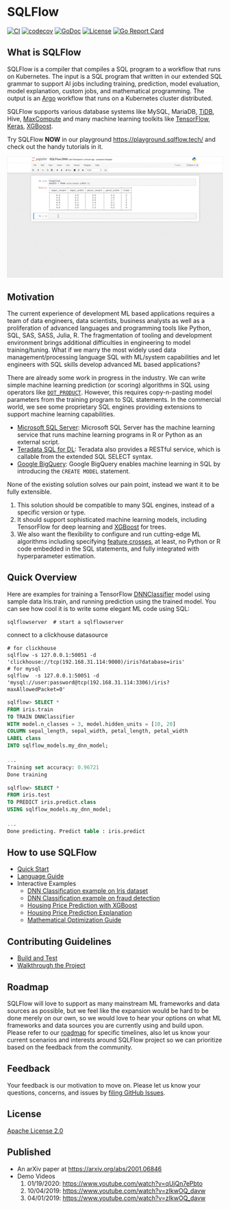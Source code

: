 # SQLFlow

[![CI](https://github.com/sql-machine-learning/sqlflow/workflows/CI/badge.svg)](https://github.com/sql-machine-learning/sqlflow/actions)
[![codecov](https://codecov.io/gh/sql-machine-learning/sqlflow/branch/develop/graph/badge.svg)](https://codecov.io/gh/sql-machine-learning/sqlflow)
[![GoDoc](https://godoc.org/github.com/sql-machine-learning/sqlflow?status.svg)](https://godoc.org/github.com/sql-machine-learning/sqlflow) 
[![License](https://img.shields.io/badge/license-Apache%202-blue.svg)](LICENSE) 
[![Go Report Card](https://goreportcard.com/badge/github.com/sql-machine-learning/sqlflow)](https://goreportcard.com/report/github.com/sql-machine-learning/sqlflow)

## What is SQLFlow

SQLFlow is a compiler that compiles a SQL program to a workflow that runs on Kubernetes. The input is a SQL program that written in our extended SQL grammar to support AI jobs including training, prediction, model evaluation, model explanation, custom jobs, and mathematical programming. The output is an [Argo](https://argoproj.github.io/) workflow that runs on a Kubernetes cluster distributed.

SQLFlow supports various database systems like MySQL, MariaDB, [TiDB](https://pingcap.com/en/), Hive, [MaxCompute](https://www.aliyun.com/product/odps) and many  machine learning toolkits like [TensorFlow](https://github.com/tensorflow/tensorflow), [Keras](https://keras.io/), [XGBoost](https://github.com/dmlc/xgboost).

Try SQLFlow **NOW** in our playground https://playground.sqlflow.tech/ and check out the handy tutorials in it.

![](https://github.com/sql-machine-learning/sql-machine-learning.github.io/raw/master/assets/instruction.gif)

## Motivation

The current experience of development ML based applications requires a team of data engineers, data scientists, business analysts as well as a proliferation of advanced languages and programming tools like Python, SQL, SAS, SASS, Julia, R. The fragmentation of tooling and development environment brings additional difficulties in engineering to model training/tuning. What if we marry the most widely used data management/processing language SQL with ML/system capabilities and let engineers with SQL skills develop advanced ML based applications?

There are already some work in progress in the industry. We can write simple machine learning prediction (or scoring) algorithms in SQL using operators like [`DOT_PRODUCT`](https://thenewstack.io/sql-fans-can-now-develop-ml-applications/). However, this requires copy-n-pasting model parameters from the training program to SQL statements. In the commercial world, we see some proprietary SQL engines providing extensions to support machine learning capabilities.

- [Microsoft SQL Server](https://docs.microsoft.com/en-us/sql/advanced-analytics/?view=sql-server-2017): Microsoft SQL Server has the machine learning service that runs machine learning programs in R or Python as an external script.
- [Teradata SQL for DL](https://www.linkedin.com/pulse/sql-deep-learning-sql-dl-omri-shiv): Teradata also provides a RESTful service, which is callable from the extended SQL SELECT syntax.
- [Google BigQuery](https://cloud.google.com/bigquery/docs/bigqueryml-intro): Google BigQuery enables machine learning in SQL by introducing the `CREATE MODEL` statement.

None of the existing solution solves our pain point, instead we want it to be fully extensible.

1. This solution should be compatible to many SQL engines, instead of a specific version or type.
1. It should support sophisticated machine learning models, including TensorFlow for deep learning and [XGBoost](https://github.com/dmlc/xgboost) for trees.
1. We also want the flexibility to configure and run cutting-edge ML algorithms including specifying [feature crosses](https://www.tensorflow.org/api_docs/python/tf/feature_column/crossed_column), at least, no Python or R code embedded in the SQL statements, and fully integrated with hyperparameter estimation.

## Quick Overview

Here are examples for training a TensorFlow [DNNClassifier](https://www.tensorflow.org/api_docs/python/tf/estimator/DNNClassifier) model using sample data Iris.train, and running prediction using the trained model. You can see how cool it is to write some elegant ML code using SQL:
```
sqlflowserver  # start a sqlflowserver
```
connect to a clickhouse datasource
```
# for clickhouse
sqlflow -s 127.0.0.1:50051 -d 'clickhouse://tcp(192.168.31.114:9000)/iris?database=iris'
# for mysql
sqlflow  -s 127.0.0.1:50051 -d 'mysql://user:password@tcp(192.168.31.114:3306)/iris?maxAllowedPacket=0'
```

```sql
sqlflow> SELECT *
FROM iris.train
TO TRAIN DNNClassifier
WITH model.n_classes = 3, model.hidden_units = [10, 20]
COLUMN sepal_length, sepal_width, petal_length, petal_width
LABEL class
INTO sqlflow_models.my_dnn_model;

...
Training set accuracy: 0.96721
Done training
```

```sql
sqlflow> SELECT *
FROM iris.test
TO PREDICT iris.predict.class
USING sqlflow_models.my_dnn_model;

...
Done predicting. Predict table : iris.predict
```

## How to use SQLFlow

- [Quick Start](/doc/quick_start.md)
- [Language Guide](/doc/language_guide.md)
- Interactive Examples
    * [DNN Classification example on Iris dataset](https://dsw-dev.data.aliyun.com/?fileUrl=http://cdn.sqlflow.tech/sqlflow/tutorials/latest/iris-dnn.ipynb&fileName=iris-dnn.ipynb#/)
    * [DNN Classification example on fraud detection](https://dsw-dev.data.aliyun.com/?fileUrl=http://cdn.sqlflow.tech/sqlflow/tutorials/latest/fraud-dnn.ipynb&fileName=fraud-dnn.ipynb#/)
    * [Housing Price Prediction with XGBoost](https://dsw-dev.data.aliyun.com/?fileUrl=http://cdn.sqlflow.tech/sqlflow/tutorials/latest/housing-xgboost.ipynb&fileName=housing-xgboost.ipynb#/)
    * [Housing Price Prediction Explanation](https://dsw-dev.data.aliyun.com/?fileUrl=http://cdn.sqlflow.tech/sqlflow/tutorials/latest/housing-explain.ipynb&fileName=housing-explain.ipynb#/)
    * [Mathematical Optimization Guide](https://dsw-dev.data.aliyun.com/?fileUrl=http://cdn.sqlflow.tech/sqlflow/tutorials/latest/optimization_guide.ipynb&fileName=optimization_guide.ipynb#/)

## Contributing Guidelines

- [Build and Test](/doc/build.md)
- [Walkthrough the Project](/doc/walkthrough.md)

## Roadmap

SQLFlow will love to support as many mainstream ML frameworks and data sources as possible, but we feel like the expansion would be hard to be done merely on our own, so we would love to hear your options on what ML frameworks and data sources you are currently using and build upon. Please refer to our [roadmap](https://github.com/sql-machine-learning/sqlflow/issues/327) for specific timelines, also let us know your current scenarios and interests around SQLFlow project so we can prioritize based on the feedback from the community.

## Feedback

Your feedback is our motivation to move on. Please let us know your questions, concerns, and issues by [filing GitHub Issues](https://github.com/sql-machine-learning/sqlflow/issues).

## License

[Apache License 2.0](https://github.com/sql-machine-learning/sqlflow/blob/develop/LICENSE)

## Published

- An arXiv paper at https://arxiv.org/abs/2001.06846
- Demo Videos
  1. 01/19/2020: https://www.youtube.com/watch?v=qUjQn7ePbto
  1. 10/04/2019: https://www.youtube.com/watch?v=zIkwOQ_davw
  1. 04/01/2019: https://www.youtube.com/watch?v=zIkwOQ_davw
